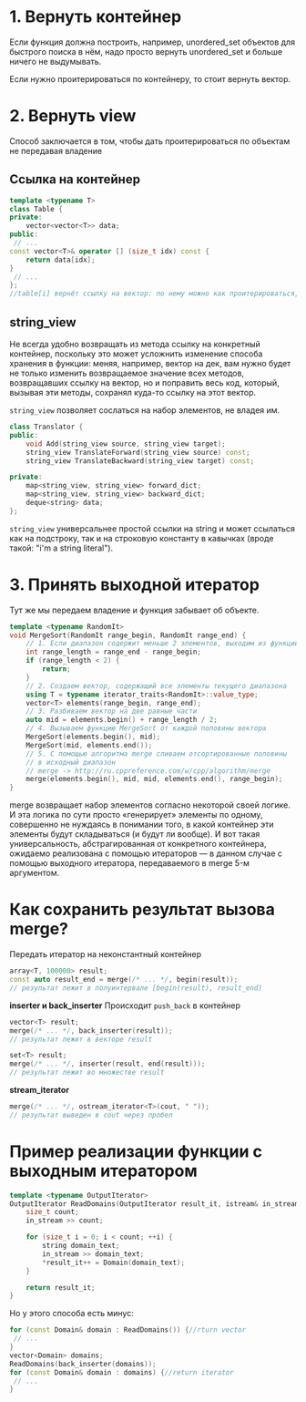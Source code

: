 # 1. Вернуть контейнер
Если функция должна построить, например, unordered_set объектов для быстрого поиска в нём, надо просто вернуть unordered_set и больше ничего не выдумывать.

Если нужно  проитерироваться по контейнеру, то стоит вернуть вектор.

# 2. Вернуть view
Способ заключается в том, чтобы дать проитерироваться по объектам не передавая владение
## Ссылка на контейнер
```cpp
template <typename T>
class Table {
private:
	vector<vector<T>> data;
public:
 // ...
const vector<T>& operator [] (size_t idx) const {
	return data[idx];
}
 // ...
};
//table[i] вернёт ссылку на вектор: по нему можно как проитерироваться, так и обратиться к конкретному элементу по номеру_
```

## string_view
Не всегда удобно возвращать из метода ссылку на конкретный контейнер, поскольку это может усложнить изменение способа хранения в функции: меняя, например, вектор на дек, вам нужно будет не только изменить возвращаемое значение всех методов, возвращавших ссылку на вектор, но и поправить весь код, который, вызывая эти методы, сохранял куда-то ссылку на этот вектор.

`string_view` позволяет сослаться на набор элементов, не владея им.

```cpp
class Translator {
public:
	void Add(string_view source, string_view target);
	string_view TranslateForward(string_view source) const;
	string_view TranslateBackward(string_view target) const;

private:
	map<string_view, string_view> forward_dict;
	map<string_view, string_view> backward_dict;
	deque<string> data;
};
```

`string_view` универсальнее простой ссылки на string и может ссылаться как на подстроку, так и на строковую константу в кавычках (вроде такой: "i'm a string literal").

# 3. Принять выходной итератор
Тут же мы передаем владение и функция забывает об объекте.

```cpp
template <typename RandomIt>
void MergeSort(RandomIt range_begin, RandomIt range_end) {
	// 1. Если диапазон содержит меньше 2 элементов, выходим из функции
	int range_length = range_end - range_begin;
	if (range_length < 2) {
		return;
	}
	// 2. Создаем вектор, содержащий все элементы текущего диапазона
	using T = typename iterator_traits<RandomIt>::value_type;
	vector<T> elements(range_begin, range_end);
	// 3. Разбиваем вектор на две равные части
	auto mid = elements.begin() + range_length / 2;
	// 4. Вызываем функцию MergeSort от каждой половины вектора
	MergeSort(elements.begin(), mid);
	MergeSort(mid, elements.end());
	// 5. С помощью алгоритма merge сливаем отсортированные половины
	// в исходный диапазон
	// merge -> http://ru.cppreference.com/w/cpp/algorithm/merge
	merge(elements.begin(), mid, mid, elements.end(), range_begin);
}
```
merge возвращает набор элементов согласно некоторой своей логике. И эта логика по сути просто «генерирует» элементы по одному, совершенно не нуждаясь в понимании того, в какой контейнер эти элементы будут складываться (и будут ли вообще). И вот такая универсальность, абстрагированная от конкретного контейнера, ожидаемо реализована с помощью итераторов — в данном случае с помощью выходного итератора, передаваемого в merge 5-м аргументом.

# Как сохранить результат вызова merge?
Передать итератор на неконстантный контейнер
```cpp
array<T, 100000> result;
const auto result_end = merge(/* ... */, begin(result));
// результат лежит в полуинтервале [begin(result), result_end)
```

**inserter и back_inserter**
Происходит `push_back` в контейнер
```cpp
vector<T> result;
merge(/* ... */, back_inserter(result));
// результат лежит в векторе result

set<T> result;
merge(/* ... */, inserter(result, end(result)));
// результат лежит во множестве result
```

 **stream_iterator**
 ```cpp
merge(/* ... */, ostream_iterator<T>(cout, " "));
// результат выведен в cout через пробел
```

# Пример реализации функции с выходным итератором
```cpp
template <typename OutputIterator>
OutputIterator ReadDomains(OutputIterator result_it, istream& in_stream = cin) {
	size_t count;
	in_stream >> count;

	for (size_t i = 0; i < count; ++i) {
		string domain_text;
		in_stream >> domain_text;
		*result_it++ = Domain(domain_text);
	}

	return result_it;
}
```

Но у этого способа есть минус:

```cpp
for (const Domain& domain : ReadDomains()) {//rturn vector
 // ...
}
vector<Domain> domains;
ReadDomains(back_inserter(domains));
for (const Domain& domain : domains) {//return iterator
 // ...
}
```
